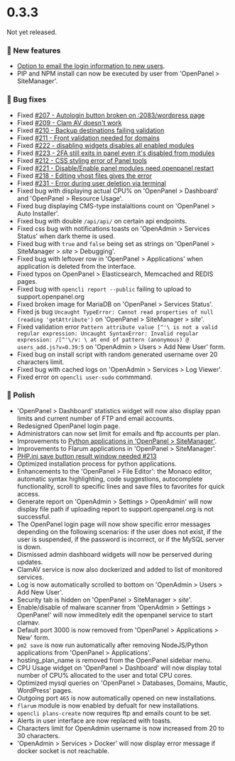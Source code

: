 # 0.3.3

Not yet released.

### 🚀 New features
- [Option to email the login information to new users](https://i.postimg.cc/kq7r4WB9/2024-10-17-13-56.png).
- PIP and NPM install can now be executed by user from 'OpenPanel > SiteManager'.

### 🐛 Bug fixes
- Fixed [#207 - Autologin button broken on :2083/wordpress page ](https://github.com/stefanpejcic/OpenPanel/issues/207)
- Fixed [#209 - Clam AV doesn't work](https://github.com/stefanpejcic/OpenPanel/issues/209)
- Fixed [#210 - Backup destinations failing validation](https://github.com/stefanpejcic/OpenPanel/issues/210)
- Fixed [#211 - Front validation needed for domains](https://github.com/stefanpejcic/OpenPanel/issues/211)
- Fixed [#222 - disabling widgets disables all enabled modules](https://github.com/stefanpejcic/OpenPanel/issues/222)
- Fixed [#223 - 2FA still exits in panel even it's disabled from modules](https://github.com/stefanpejcic/OpenPanel/issues/223)
- Fixed [#212 - CSS styling error of Panel tools](https://github.com/stefanpejcic/OpenPanel/issues/212)
- Fixed [#221 - Disable/Enable panel modules need openpanel restart](https://github.com/stefanpejcic/OpenPanel/issues/221)
- Fixed [#218 - Editing vhost files gives the error](https://github.com/stefanpejcic/OpenPanel/issues/218)
- Fixed [#231 - Error during user deletion via terminal](https://github.com/stefanpejcic/OpenPanel/issues/231)
- Fixed bug with displaying actual CPU% on 'OpenPanel > Dashboard' and 'OpenPanel > Resource Usage'.
- Fixed bug displaying CMS-type instalaltions count on 'OpenPanel > Auto Installer'.
- Fixed bug with double `/api/api/` on certain api endpoints.
- Fixed css bug with notifications toasts on 'OpenAdmin > Services Status' when dark theme is used.
- Fixed bug with `true` and `false` being set as strings on 'OpenPanel > SiteManager > *site* > Debugging'.
- Fixed bug with leftover row in 'OpenPanel > Applications' when application is deleted from the interface.
- Fixed typos on OpenPanel > Elasticsearch, Memcached and REDIS pages.
- Fixed bug with `opencli report --public` failing to upload to support.openpanel.org
- Fixed broken image for MariaDB on 'OpenPanel > Services Status'.
- Fixed js bug `Uncaught TypeError: Cannot read properties of null (reading 'getAttribute')` on 'OpenPanel > SiteManager > *site*'.
- Fixed validation error `Pattern attribute value [^'\ is not a valid regular expression: Uncaught SyntaxError: Invalid regular expression: /[^'\/v: \ at end of pattern
(anonymous) @ users_add.js?v=0.39:5` on 'OpenAdmin > Users > Add New User' form.
- Fixed bug on install script with random generated username over 20 characters limit.
- Fixed bug with cached logs on  'OpenAdmin > Services > Log Viewer'.
- Fixed error on `opencli user-sudo` commmand.

### 💅 Polish
- 'OpenPanel > Dashboard' statistics widget will now also display ppan limits and current number of FTP and email accounts.
- Redesigned OpenPanel login page.
- Administrators can now set limit for emails and ftp accounts per plan.
- Improvements to [Python applications in 'OpenPanel > SiteManager'](https://i.postimg.cc/NQXLSddB/2024-10-18-17-22.png).
- Improvements to Flarum applications in 'OpenPanel > SiteManager'.
- [PHP.ini save button result window needed #213](https://github.com/stefanpejcic/OpenPanel/issues/213)
- Optimized installation process for python applications.
- Enhancements to the 'OpenPanel > File Editor': the Monaco editor, automatic syntax highlighting, code suggestions, autocomplete functionality, scroll to specific lines and save files to favorites for quick access.
- Generate report on 'OpenAdmin > Settings > OpenAdmin' will now display file path if uploading report to support.openpanel.org is not successful.
- The OpenPanel login page will now show specific error messages depending on the following scenarios: if the user does not exist, if the user is suspended, if the password is incorrect, or if the MySQL server is down.
- Dismissed admin dashboard widgets will now be perserved during updates.
- ClamAV service is now also dockerized and added to list of monitored services.
- Log is now automatically scrolled to bottom on 'OpenAdmin > Users > Add New User'.
- Security tab is hidden on 'OpenPanel > SiteManager > *site*'.
- Enable/disable of malware scanner from 'OpenAdmin > Settings > OpenPanel' will now immeditely edit the openpanel service to start clamav.
- Default port 3000 is now removed from 'OpenPanel > Applications > New' form.
- `pm2 save` is now run automatically after removing NodeJS/Python applications from 'OpenPanel > Applications'.
- hosting_plan_name is removed from the OpenPanel sidebar menu.
- CPU Usage widget on 'OpenPanel > Dashboard' will now display total number of CPU% allocated to the user and total CPU cores.
- Optimized mysql queries on 'OpenPanel > Databases, Domains, Mautic, WordPress' pages.
- Outgoing port `465` is now automatically opened on new installations.
- `flarum` module is now enabled by defualt for new installations.
- `opencli plans-create` now requires ftp and emails count to be set.
- Alerts in user interface are now replaced with toasts.
- Characters limit for OpenAdmin username is now increased from 20 to 30 characters.
- 'OpenAdmin > Services > Docker' will now display error message if docker socket is not reachable.
